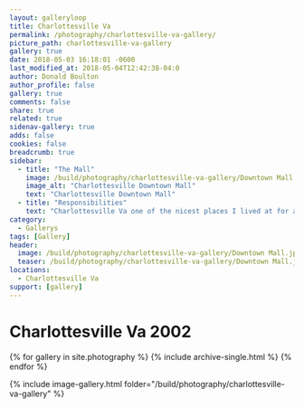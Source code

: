 ```yaml
---
layout: galleryloop
title: Charlottesville Va
permalink: /photography/charlottesville-va-gallery/
picture_path: charlottesville-va-gallery
gallery: true
date: 2018-05-03 16:18:01 -0600
last_modified_at: 2018-05-04T12:42:38-04:0
author: Donald Boulton
author_profile: false
gallery: true
comments: false
share: true
related: true
sidenav-gallery: true
adds: false
cookies: false
breadcrumb: true
sidebar:
  - title: "The Mall"
    image: /build/photography/charlottesville-va-gallery/Downtown Mall.jpg
    image_alt: "Charlottesville Downtown Mall"
    text: "Charlottesville Downtown Mall"
  - title: "Responsibilities"
    text: "Charlottesville Va one of the nicest places I lived at for about 2 months in 2002, while on the way to Washington DC."
category:
  - Gallerys
tags: [Gallery]
header:
  image: /build/photography/charlottesville-va-gallery/Downtown Mall.jpg
  teaser: /build/photography/charlottesville-va-gallery/Downtown Mall.jpg
locations:
  - Charlottesville Va
support: [gallery]
---
```

# Charlottesville Va 2002

{% for gallery in site.photography %}
  {% include archive-single.html %}
{% endfor %}

{% include image-gallery.html folder="/build/photography/charlottesville-va-gallery" %}
